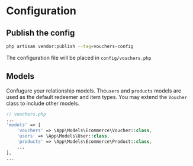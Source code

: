 # Configuration



## Publish the config



```bash
php artisan vendor:publish --tag=vouchers-config
```

The configuration file will be placed in `config/vouchers.php`

## Models

Confugure your relationship models.  The`users` and `products` models are used as the default redeemer and item types. You may extend the `Voucher` class to include other models.

```php
// vouchers.php
...
'models' => [
    'vouchers' => \App\Models\Ecommerce\Voucher::class,
    'users' => \App\Models\User::class,
    'products' => \App\Models\Ecommerce\Product::class,
    ...
],
...
```

